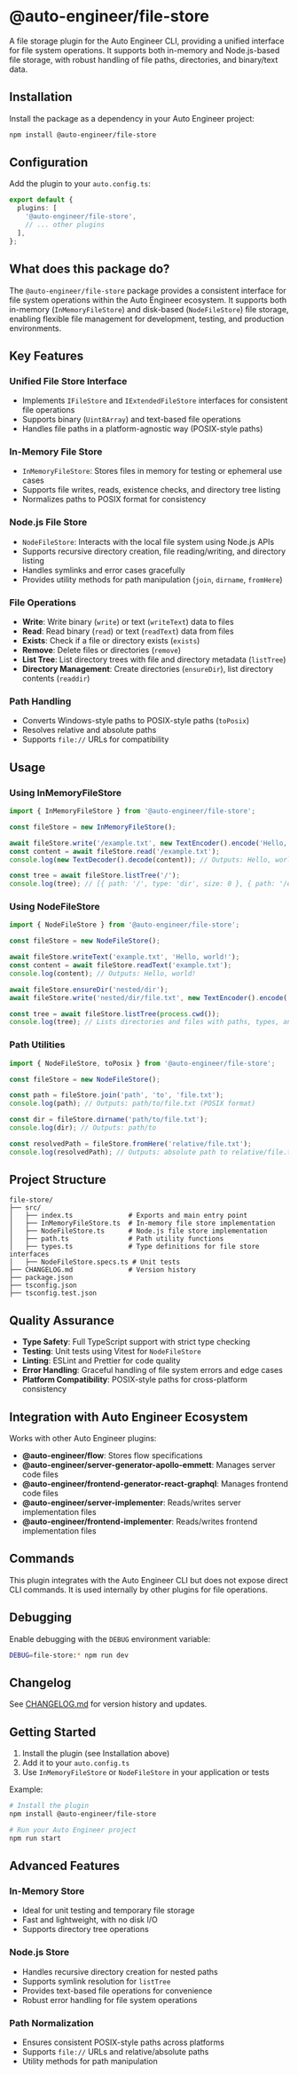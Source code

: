 # @auto-engineer/file-store

A file storage plugin for the Auto Engineer CLI, providing a unified interface for file system operations. It supports both in-memory and Node.js-based file storage, with robust handling of file paths, directories, and binary/text data.

## Installation

Install the package as a dependency in your Auto Engineer project:

```bash
npm install @auto-engineer/file-store
```

## Configuration

Add the plugin to your `auto.config.ts`:

```typescript
export default {
  plugins: [
    '@auto-engineer/file-store',
    // ... other plugins
  ],
};
```

## What does this package do?

The `@auto-engineer/file-store` package provides a consistent interface for file system operations within the Auto Engineer ecosystem. It supports both in-memory (`InMemoryFileStore`) and disk-based (`NodeFileStore`) file storage, enabling flexible file management for development, testing, and production environments.

## Key Features

### Unified File Store Interface

- Implements `IFileStore` and `IExtendedFileStore` interfaces for consistent file operations
- Supports binary (`Uint8Array`) and text-based file operations
- Handles file paths in a platform-agnostic way (POSIX-style paths)

### In-Memory File Store

- `InMemoryFileStore`: Stores files in memory for testing or ephemeral use cases
- Supports file writes, reads, existence checks, and directory tree listing
- Normalizes paths to POSIX format for consistency

### Node.js File Store

- `NodeFileStore`: Interacts with the local file system using Node.js APIs
- Supports recursive directory creation, file reading/writing, and directory listing
- Handles symlinks and error cases gracefully
- Provides utility methods for path manipulation (`join`, `dirname`, `fromHere`)

### File Operations

- **Write**: Write binary (`write`) or text (`writeText`) data to files
- **Read**: Read binary (`read`) or text (`readText`) data from files
- **Exists**: Check if a file or directory exists (`exists`)
- **Remove**: Delete files or directories (`remove`)
- **List Tree**: List directory trees with file and directory metadata (`listTree`)
- **Directory Management**: Create directories (`ensureDir`), list directory contents (`readdir`)

### Path Handling

- Converts Windows-style paths to POSIX-style paths (`toPosix`)
- Resolves relative and absolute paths
- Supports `file://` URLs for compatibility

## Usage

### Using InMemoryFileStore

```typescript
import { InMemoryFileStore } from '@auto-engineer/file-store';

const fileStore = new InMemoryFileStore();

await fileStore.write('/example.txt', new TextEncoder().encode('Hello, world!'));
const content = await fileStore.read('/example.txt');
console.log(new TextDecoder().decode(content)); // Outputs: Hello, world!

const tree = await fileStore.listTree('/');
console.log(tree); // [{ path: '/', type: 'dir', size: 0 }, { path: '/example.txt', type: 'file', size: 13 }]
```

### Using NodeFileStore

```typescript
import { NodeFileStore } from '@auto-engineer/file-store';

const fileStore = new NodeFileStore();

await fileStore.writeText('example.txt', 'Hello, world!');
const content = await fileStore.readText('example.txt');
console.log(content); // Outputs: Hello, world!

await fileStore.ensureDir('nested/dir');
await fileStore.write('nested/dir/file.txt', new TextEncoder().encode('Nested content'));

const tree = await fileStore.listTree(process.cwd());
console.log(tree); // Lists directories and files with paths, types, and sizes
```

### Path Utilities

```typescript
import { NodeFileStore, toPosix } from '@auto-engineer/file-store';

const fileStore = new NodeFileStore();

const path = fileStore.join('path', 'to', 'file.txt');
console.log(path); // Outputs: path/to/file.txt (POSIX format)

const dir = fileStore.dirname('path/to/file.txt');
console.log(dir); // Outputs: path/to

const resolvedPath = fileStore.fromHere('relative/file.txt');
console.log(resolvedPath); // Outputs: absolute path to relative/file.txt
```

## Project Structure

```
file-store/
├── src/
│   ├── index.ts              # Exports and main entry point
│   ├── InMemoryFileStore.ts  # In-memory file store implementation
│   ├── NodeFileStore.ts      # Node.js file store implementation
│   ├── path.ts               # Path utility functions
│   ├── types.ts              # Type definitions for file store interfaces
│   ├── NodeFileStore.specs.ts # Unit tests
├── CHANGELOG.md              # Version history
├── package.json
├── tsconfig.json
├── tsconfig.test.json
```

## Quality Assurance

- **Type Safety**: Full TypeScript support with strict type checking
- **Testing**: Unit tests using Vitest for `NodeFileStore`
- **Linting**: ESLint and Prettier for code quality
- **Error Handling**: Graceful handling of file system errors and edge cases
- **Platform Compatibility**: POSIX-style paths for cross-platform consistency

## Integration with Auto Engineer Ecosystem

Works with other Auto Engineer plugins:

- **@auto-engineer/flow**: Stores flow specifications
- **@auto-engineer/server-generator-apollo-emmett**: Manages server code files
- **@auto-engineer/frontend-generator-react-graphql**: Manages frontend code files
- **@auto-engineer/server-implementer**: Reads/writes server implementation files
- **@auto-engineer/frontend-implementer**: Reads/writes frontend implementation files

## Commands

This plugin integrates with the Auto Engineer CLI but does not expose direct CLI commands. It is used internally by other plugins for file operations.

## Debugging

Enable debugging with the `DEBUG` environment variable:

```bash
DEBUG=file-store:* npm run dev
```

## Changelog

See [CHANGELOG.md](./CHANGELOG.md) for version history and updates.

## Getting Started

1. Install the plugin (see Installation above)
2. Add it to your `auto.config.ts`
3. Use `InMemoryFileStore` or `NodeFileStore` in your application or tests

Example:

```bash
# Install the plugin
npm install @auto-engineer/file-store

# Run your Auto Engineer project
npm run start
```

## Advanced Features

### In-Memory Store

- Ideal for unit testing and temporary file storage
- Fast and lightweight, with no disk I/O
- Supports directory tree operations

### Node.js Store

- Handles recursive directory creation for nested paths
- Supports symlink resolution for `listTree`
- Provides text-based file operations for convenience
- Robust error handling for file system operations

### Path Normalization

- Ensures consistent POSIX-style paths across platforms
- Supports `file://` URLs and relative/absolute paths
- Utility methods for path manipulation
